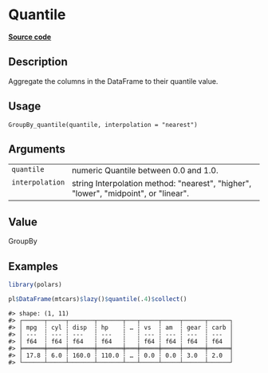 

# Quantile

[**Source code**](https://github.com/pola-rs/r-polars/tree/741f9cd2614b3302a4d033bcae447425e1b91191/R/group_by.R#L271)

## Description

Aggregate the columns in the DataFrame to their quantile value.

## Usage

<pre><code class='language-R'>GroupBy_quantile(quantile, interpolation = "nearest")
</code></pre>

## Arguments

<table>
<tr>
<td style="white-space: nowrap; font-family: monospace; vertical-align: top">
<code id="GroupBy_quantile_:_quantile">quantile</code>
</td>
<td>
numeric Quantile between 0.0 and 1.0.
</td>
</tr>
<tr>
<td style="white-space: nowrap; font-family: monospace; vertical-align: top">
<code id="GroupBy_quantile_:_interpolation">interpolation</code>
</td>
<td>
string Interpolation method: "nearest", "higher", "lower", "midpoint",
or "linear".
</td>
</tr>
</table>

## Value

GroupBy

## Examples

``` r
library(polars)

pl$DataFrame(mtcars)$lazy()$quantile(.4)$collect()
```

    #> shape: (1, 11)
    #> ┌──────┬─────┬───────┬───────┬───┬─────┬─────┬──────┬──────┐
    #> │ mpg  ┆ cyl ┆ disp  ┆ hp    ┆ … ┆ vs  ┆ am  ┆ gear ┆ carb │
    #> │ ---  ┆ --- ┆ ---   ┆ ---   ┆   ┆ --- ┆ --- ┆ ---  ┆ ---  │
    #> │ f64  ┆ f64 ┆ f64   ┆ f64   ┆   ┆ f64 ┆ f64 ┆ f64  ┆ f64  │
    #> ╞══════╪═════╪═══════╪═══════╪═══╪═════╪═════╪══════╪══════╡
    #> │ 17.8 ┆ 6.0 ┆ 160.0 ┆ 110.0 ┆ … ┆ 0.0 ┆ 0.0 ┆ 3.0  ┆ 2.0  │
    #> └──────┴─────┴───────┴───────┴───┴─────┴─────┴──────┴──────┘
